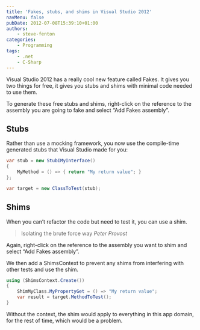 ```yaml
---
title: 'Fakes, stubs, and shims in Visual Studio 2012'
navMenu: false
pubDate: 2012-07-08T15:39:10+01:00
authors:
    - steve-fenton
categories:
    - Programming
tags:
    - .net
    - C-Sharp
---
```


Visual Studio 2012 has a really cool new feature called Fakes. It gives you two things for free, it gives you stubs and shims with minimal code needed to use them.

To generate these free stubs and shims, right-click on the reference to the assembly you are going to fake and select “Add Fakes assembly”.

## Stubs

Rather than use a mocking framework, you now use the compile-time generated stubs that Visual Studio made for you:

```csharp
var stub = new StubIMyInterface()
{
    MyMethod = () => { return "My return value"; }
};

var target = new ClassToTest(stub);
```

## Shims

When you can’t refactor the code but need to test it, you can use a shim.

> Isolating the brute force way <cite>Peter Provost</cite>

Again, right-click on the reference to the assembly you want to shim and select “Add Fakes assembly”.

We then add a ShimsContext to prevent any shims from interfering with other tests and use the shim.

```csharp
using (ShimsContext.Create())
{
    ShimMyClass.MyPropertyGet = () => "My return value";
    var result = target.MethodToTest();
}
```

Without the context, the shim would apply to everything in this app domain, for the rest of time, which would be a problem.